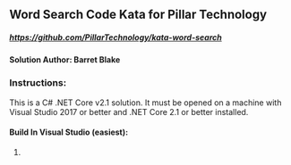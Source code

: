 ## Word Search Code Kata for Pillar Technology
##### https://github.com/PillarTechnology/kata-word-search

#### Solution Author: Barret Blake

### Instructions:
This is a C# .NET Core v2.1 solution. It must be opened on a machine with Visual Studio 2017 or better and .NET Core 2.1 or better installed.

#### Build In Visual Studio (easiest):
1. 
